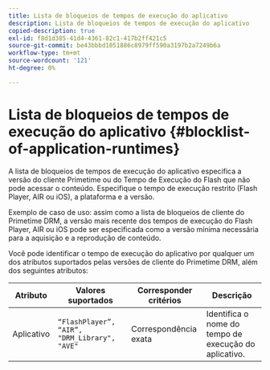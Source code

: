```yaml
---
title: Lista de bloqueios de tempos de execução do aplicativo
description: Lista de bloqueios de tempos de execução do aplicativo
copied-description: true
exl-id: f8d1d385-41d4-4361-82c1-417b2ff421c5
source-git-commit: be43bbbd1051886c8979ff590a3197b2a7249b6a
workflow-type: tm+mt
source-wordcount: '121'
ht-degree: 0%

---
```


# Lista de bloqueios de tempos de execução do aplicativo {#blocklist-of-application-runtimes}

A lista de bloqueios de tempos de execução do aplicativo especifica a versão do cliente Primetime ou do Tempo de Execução do Flash que não pode acessar o conteúdo. Especifique o tempo de execução restrito (Flash Player, AIR ou iOS), a plataforma e a versão.

Exemplo de caso de uso: assim como a lista de bloqueios de cliente do Primetime DRM, a versão mais recente dos tempos de execução do Flash Player, AIR ou iOS pode ser especificada como a versão mínima necessária para a aquisição e a reprodução de conteúdo.

Você pode identificar o tempo de execução do aplicativo por qualquer um dos atributos suportados pelas versões de cliente do Primetime DRM, além dos seguintes atributos:

| **Atributo** | **Valores suportados** | **Corresponder critérios** | **Descrição** |
|---|---|---|---|
| Aplicativo | `“FlashPlayer”, “AIR”, "DRM_Library", "AVE"` | Correspondência exata | Identifica o nome do tempo de execução do aplicativo. |

